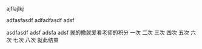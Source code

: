 ajflajlkj

adfasfasdf
adfadfasdf
adsf

asdfasdf
adsf adsfa
adsf 就的撒就爱看老师的积分
一次
二次
三次
四次
五次
六次
七次
八次
就此结束